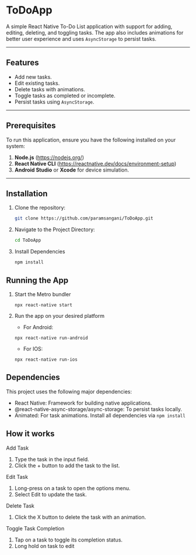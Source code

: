 # ToDoApp

A simple React Native To-Do List application with support for adding, editing, deleting, and toggling tasks. The app also includes animations for better user experience and uses `AsyncStorage` to persist tasks.

---

## Features

- Add new tasks.
- Edit existing tasks.
- Delete tasks with animations.
- Toggle tasks as completed or incomplete.
- Persist tasks using `AsyncStorage`.

---

## Prerequisites

To run this application, ensure you have the following installed on your system:

1. **Node.js** (https://nodejs.org/)
2. **React Native CLI** (https://reactnative.dev/docs/environment-setup)
3. **Android Studio** or **Xcode** for device simulation.

---

## Installation

1. Clone the repository:
   ```bash
   git clone https://github.com/paramsangani/ToDoApp.git
    ```

2. Navigate to the Project Directory:
    ```bash
    cd ToDoApp
    ```

3. Install Dependencies
    ```
    npm install
    ```

## Running the App

1.  Start the Metro bundler
    ```
    npx react-native start
    ```

2. Run the app on your desired platform
    - For Android:
    ```
    npx react-native run-android
    ```
    - For IOS:
    ```
    npx react-native run-ios
    ```

## Dependencies

This project uses the following major dependencies:
- React Native: Framework for building native applications.
- @react-native-async-storage/async-storage: To persist tasks locally.
- Animated: For task animations.
Install all dependencies via `npm install`

## How it works

Add Task
1. Type the task in the input field.
2.	Click the + button to add the task to the list.

Edit Task
1.	Long-press on a task to open the options menu.
2.	Select Edit to update the task.

Delete Task
1.	Click the X button to delete the task with an animation.

Toggle Task Completion
1.	Tap on a task to toggle its completion status.
2.  Long hold on task to edit